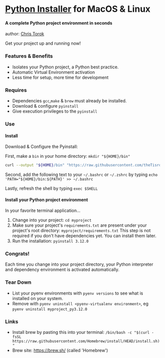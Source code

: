 
# <u>Python Installer</u> for MacOS & Linux

#### A complete Python project environment in seconds
author: <a href="https://www.linkedin.com/in/chris-torok/">Chris Torok</a>

Get your project up and running now!

### Features & Benefits

- Isolates your Python project, a Python best practice.
- Automatic Virtual Environment activation
- Less time for setup, more time for development


### Requires

- Dependencies `gcc`,`make` & `brew` must already be installed.
- Download & configure `pyinstall` 
- Give execution privileges to the `pyinstall`


### Use
#### Install

Download & Configure the Pyinstall:

First, make a `bin` in your home directory: `mkdir "${HOME}/bin"` 

```bash
curl --output "${HOME}/bin" "https://raw.githubusercontent.com/theTisrock/pythonprojectinstall/refs/heads/master/pyinstall" && chmod +x "${HOME}/bin/pyinstall"
```

Second, add the following text to your  `~/.bashrc` or `~/.zshrc` by typing 
`echo 'PATH="${HOME}/bin:${PATH}' >> ~/.bashrc`

Lastly, refresh the shell by typing `exec $SHELL` 


#### Install your Python project environment

In your favorite terminal application...
1. Change into your project: `cd myproject`
2. Make sure your project's `requirements.txt` are present under your project's root directory: `myproject/requirements.txt` This step is not required if you don't have dependencies yet. You can install them later.
3. Run the installation: `pyinstall 3.12.0`

### Congrats!

Each time you change into your project directory, your Python interpreter and dependency environment is activated automatically.


### Tear Down

- List your pyenv environments with `pyenv versions` to see what is installed on your system.
- Remove with `pyenv uninstall <pyenv-virtualenv environment>`, eg `pyenv uninstall myproject_py3.12.0`


### Links

- Install brew by pasting this into your terminal: `/bin/bash -c "$(curl -fsSL https://raw.githubusercontent.com/Homebrew/install/HEAD/install.sh)"`
- Brew site: https://brew.sh/ (called 'Homebrew')
